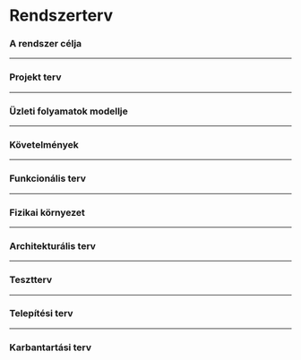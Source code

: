 # Rendszerterv


### A rendszer célja


---


### Projekt terv
	

---


### Üzleti folyamatok modellje


---


### Követelmények


--- 


### Funkcionális terv 


---


### Fizikai környezet


---


### Architekturális terv


---

### Tesztterv


---


### Telepítési terv


---


### Karbantartási terv


